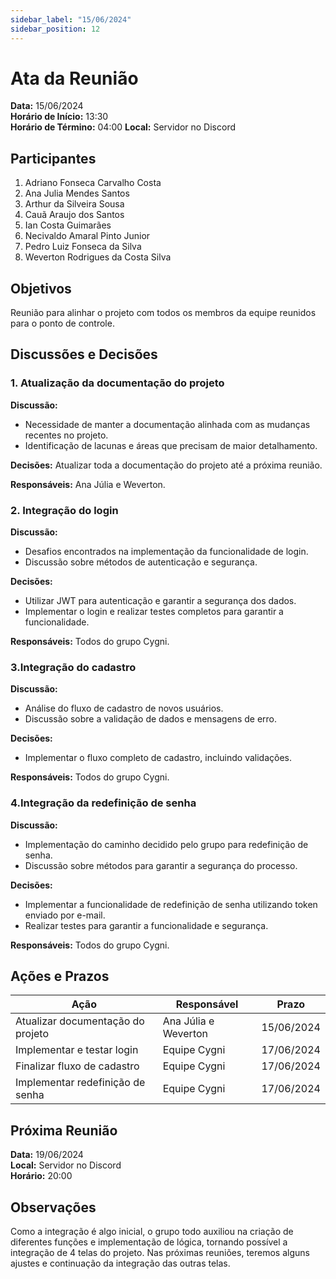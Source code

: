 ```yaml
---
sidebar_label: "15/06/2024"
sidebar_position: 12
---
```

# Ata da Reunião

**Data:** 15/06/2024  
**Horário de Início:** 13:30  
**Horário de Término:** 04:00
**Local:** Servidor no Discord

## Participantes
1. Adriano Fonseca Carvalho Costa
2. Ana Julia Mendes Santos
3. Arthur da Silveira Sousa
4. Cauã Araujo dos Santos
5. Ian Costa Guimarães
6. Necivaldo Amaral Pinto Junior
7. Pedro Luiz Fonseca da Silva
8. Weverton Rodrigues da Costa Silva

## Objetivos
Reunião para alinhar o projeto com todos os membros da equipe reunidos para o ponto de controle.

## Discussões e Decisões

### 1. Atualização da documentação do projeto
**Discussão:**
- Necessidade de manter a documentação alinhada com as mudanças recentes no projeto.
- Identificação de lacunas e áreas que precisam de maior detalhamento.

**Decisões:**
Atualizar toda a documentação do projeto até a próxima reunião.

**Responsáveis:**
Ana Júlia e Weverton.

### 2. Integração do login
**Discussão:**
- Desafios encontrados na implementação da funcionalidade de login.
- Discussão sobre métodos de autenticação e segurança.

**Decisões:**
- Utilizar JWT para autenticação e garantir a segurança dos dados.
- Implementar o login e realizar testes completos para garantir a funcionalidade.

**Responsáveis:**
Todos do grupo Cygni.

### 3.Integração do cadastro
**Discussão:**
- Análise do fluxo de cadastro de novos usuários.
- Discussão sobre a validação de dados e mensagens de erro.

**Decisões:**
- Implementar o fluxo completo de cadastro, incluindo validações.

**Responsáveis:**
Todos do grupo Cygni.

### 4.Integração da redefinição de senha
**Discussão:**
- Implementação do caminho decidido pelo grupo para redefinição de senha.
- Discussão sobre métodos para garantir a segurança do processo.

**Decisões:**
- Implementar a funcionalidade de redefinição de senha utilizando token enviado por e-mail.
- Realizar testes para garantir a funcionalidade e segurança.

**Responsáveis:**
Todos do grupo Cygni.

## Ações e Prazos
| Ação                             | Responsável             | Prazo         |
| -------------------------------- | ----------------------- | ------------- |
| Atualizar documentação do projeto	  | Ana Júlia e Weverton | 15/06/2024 |
| Implementar e testar login	            | Equipe Cygni | 17/06/2024 |
| Finalizar fluxo de cadastro            | Equipe Cygni | 17/06/2024 |
| Implementar redefinição de senha	           | Equipe Cygni | 17/06/2024 |

## Próxima Reunião
**Data:** 19/06/2024  
**Local:** Servidor no Discord  
**Horário:** 20:00  

## Observações
Como a integração é algo inicial, o grupo todo auxiliou na criação de diferentes funções e implementação de lógica, tornando possível a integração de 4 telas do projeto. Nas próximas reuniões, teremos alguns ajustes e continuação da integração das outras telas.




